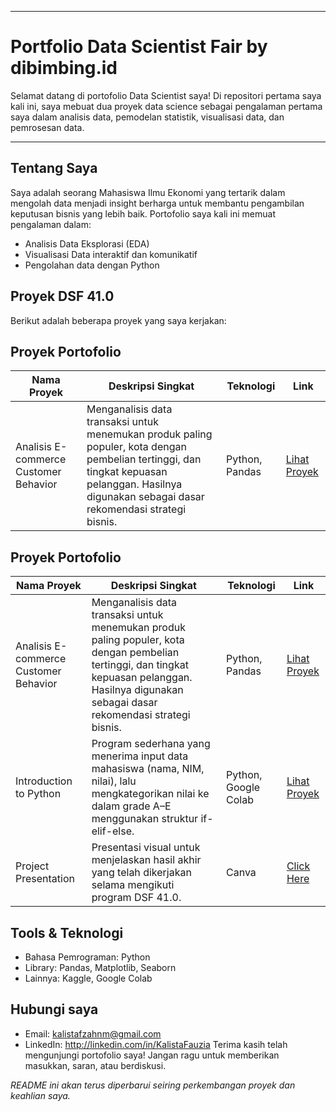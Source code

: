 
---

# Portfolio Data Scientist Fair by dibimbing.id

Selamat datang di portofolio Data Scientist saya! Di repositori pertama saya kali ini, saya mebuat dua proyek data science sebagai pengalaman pertama saya dalam analisis data, pemodelan statistik, visualisasi data, dan pemrosesan data.

---

## Tentang Saya

Saya adalah seorang Mahasiswa Ilmu Ekonomi yang tertarik dalam mengolah data menjadi insight berharga untuk membantu pengambilan keputusan bisnis yang lebih baik. Portofolio saya kali ini memuat pengalaman dalam:
- Analisis Data Eksplorasi (EDA)
- Visualisasi Data interaktif dan komunikatif
- Pengolahan data dengan Python
## Proyek DSF 41.0

Berikut adalah beberapa proyek yang saya kerjakan:

## Proyek Portofolio

| Nama Proyek                          | Deskripsi Singkat                                                                                                              | Teknologi            | Link                                                                 |
|-------------------------------------|--------------------------------------------------------------------------------------------------------------------------------|----------------------|----------------------------------------------------------------------|
| Analisis E-commerce Customer Behavior | Menganalisis data transaksi untuk menemukan produk paling populer, kota dengan pembelian tertinggi, dan tingkat kepuasan pelanggan. Hasilnya digunakan sebagai dasar rekomendasi strategi bisnis. | Python, Pandas       | [Lihat Proyek](https://github.com/Kalistafzh/Dimbimbing-Portofolio_DSF41.0/blob/main/Project%20EDA%20E-commerce%20Customer%20Behavior.ipynb) |   | Introduction to Python | Program sederhana yang menerima input data mahasiswa (nama, NIM, nilai), lalu mengkategorikan nilai ke dalam grade A–E menggunakan struktur if-elif-else | Python, Google Colab | [Lihat Proyek](https://github.com/Kalistafzh/Dimbimbing-Portofolio_DSF41.0/blob/main/Task%201%20introduction_python.ipynb) |                                                                      | Project Presentation | Presentasi visual untuk menjelaskan hasil akhir yang telah dikerjakan selama mengikuti program DSF 41.0  | Canva| [ Click here ] https://drive.google.com/file/d/1vC6YT8iYRr0yPxmSNlYmEdUi5IsMr6bI/view?usp=drive_link      |

## Proyek Portofolio

| Nama Proyek                          | Deskripsi Singkat                                                                                                              | Teknologi            | Link                                                                 |
|-------------------------------------|--------------------------------------------------------------------------------------------------------------------------------|----------------------|----------------------------------------------------------------------|
| Analisis E-commerce Customer Behavior | Menganalisis data transaksi untuk menemukan produk paling populer, kota dengan pembelian tertinggi, dan tingkat kepuasan pelanggan. Hasilnya digunakan sebagai dasar rekomendasi strategi bisnis. | Python, Pandas       | [Lihat Proyek](https://github.com/Kalistafzh/Dimbimbing-Portofolio_DSF41.0/blob/main/Project%20EDA%20E-commerce%20Customer%20Behavior.ipynb) |
| Introduction to Python               | Program sederhana yang menerima input data mahasiswa (nama, NIM, nilai), lalu mengkategorikan nilai ke dalam grade A–E menggunakan struktur if-elif-else.              | Python, Google Colab | [Lihat Proyek](https://github.com/Kalistafzh/Dimbimbing-Portofolio_DSF41.0/blob/main/Task%201%20introduction_python.ipynb)                      |
| Project Presentation                 | Presentasi visual untuk menjelaskan hasil akhir yang telah dikerjakan selama mengikuti program DSF 41.0.                                                            | Canva                | [Click Here](https://drive.google.com/file/d/1vC6YT8iYRr0yPxmSNlYmEdUi5IsMr6bI/view?usp=drive_link)         |


## Tools & Teknologi

- Bahasa Pemrograman: Python
- Library: Pandas, Matplotlib, Seaborn
- Lainnya: Kaggle, Google Colab

## Hubungi saya
- Email: kalistafzahnm@gmail.com  
- LinkedIn: http://linkedin.com/in/KalistaFauzia 
Terima kasih telah mengunjungi portofolio saya! Jangan ragu untuk memberikan masukkan, saran, atau berdiskusi.

*README ini akan terus diperbarui seiring perkembangan proyek dan keahlian saya.*

